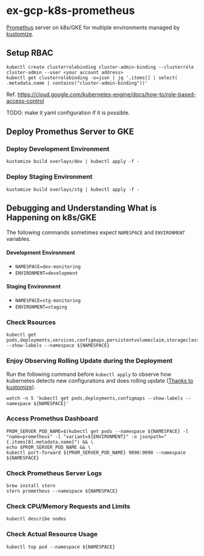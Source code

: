# ex-gcp-k8s-prometheus
[Promethus](https://github.com/prometheus/prometheus) server on k8s/GKE for multiple environments managed by [kustomize](https://github.com/kubernetes-sigs/kustomize).

## Setup RBAC
```
kubectl create clusterrolebinding cluster-admin-binding --clusterrole cluster-admin --user <your account address>
kubectl get clusterrolebinding -o=json | jq '.items[] | select( .metadata.name | contains("cluster-admin-binding"))'
```
Ref. https://cloud.google.com/kubernetes-engine/docs/how-to/role-based-access-control

TODO: make it yaml configuration if it is possible.

## Deploy Promethus Server to GKE
### Deploy Development Environment
```
kustomize build overlays/dev | kubectl apply -f -
```
### Deploy Staging Environment
```
kustomize build overlays/stg | kubectl apply -f -
```

## Debugging and Understanding What is Happening on k8s/GKE
The following commands sometimes expect `NAMESPACE` and `ENVIRONMENT` variables.

#### Development Environment
- `NAMESPACE=dev-monitoring`
- `ENVIRONMENT=development`

#### Staging Environment
- `NAMESPACE=stg-monitoring`
- `ENVIRONMENT=staging`

### Check Rsources
```
kubectl get pods,deployments,services,configmaps,persistentvolumeclaim,storageclass,namespaces,serviceaccount --show-labels --namespace ${NAMESPACE}
```

### Enjoy Observing Rolling Update during the Deployment
Run the following command before `kubectl apply` to observe how kubernetes detects new configurations and does rolling update ([Thanks to kustomize](https://github.com/kubernetes-sigs/kustomize/tree/master/examples/helloWorld#rolling-updates)).
```
watch -n 5 'kubectl get pods,deployments,configmaps --show-labels --namespace ${NAMESPACE}'
```

### Access Promethus Dashboard
```
PROM_SERVER_POD_NAME=$(kubectl get pods --namespace ${NAMESPACE} -l "name=prometheus" -l "variant=${ENVIRONMENT}" -o jsonpath="{.items[0].metadata.name}") && \
echo $PROM_SERVER_POD_NAME && \
kubectl port-forward ${PROM_SERVER_POD_NAME} 9090:9090 --namespace ${NAMESPACE}
```

### Check Prometheus Server Logs
```
brew install stern
stern prometheus --namespace ${NAMESPACE}
```

### Check CPU/Memory Requests and Limits
```
kubectl describe nodes
```

### Check Actual Resource Usage
```
kubectl top pod --namespace ${NAMESPACE}
```
